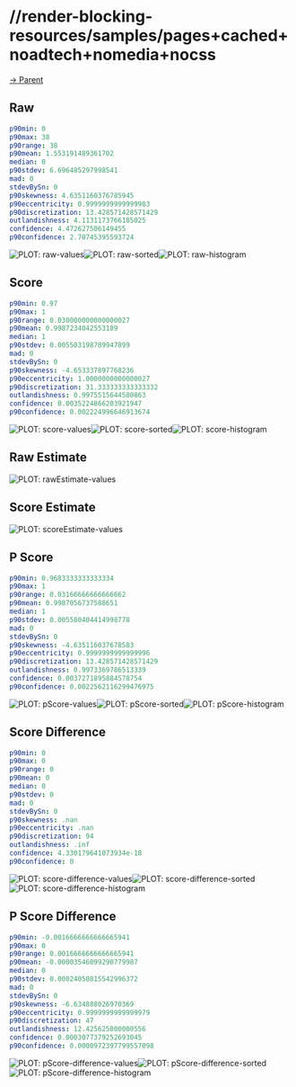 
# //render-blocking-resources/samples/pages+cached+noadtech+nomedia+nocss

[→ Parent](../..)


## Raw


```yaml
p90min: 0
p90max: 38
p90range: 38
p90mean: 1.553191489361702
median: 0
p90stdev: 6.696485297998541
mad: 0
stdevBySn: 0
p90skewness: 4.6351160376785945
p90eccentricity: 0.9999999999999983
p90discretization: 13.428571428571429
outlandishness: 4.1131173766185025
confidence: 4.472627506149455
p90confidence: 2.70745395593724

```

![PLOT: raw-values](./raw/values.svg)![PLOT: raw-sorted](./raw/sorted.svg)![PLOT: raw-histogram](./raw/histogram.svg)
## Score


```yaml
p90min: 0.97
p90max: 1
p90range: 0.030000000000000027
p90mean: 0.9987234042553189
median: 1
p90stdev: 0.005503198789947899
mad: 0
stdevBySn: 0
p90skewness: -4.653337897768236
p90eccentricity: 1.0000000000000027
p90discretization: 31.333333333333332
outlandishness: 0.9975515644580863
confidence: 0.0035224866203921947
p90confidence: 0.002224996646913674

```

![PLOT: score-values](./score/values.svg)![PLOT: score-sorted](./score/sorted.svg)![PLOT: score-histogram](./score/histogram.svg)
## Raw Estimate

![PLOT: rawEstimate-values](./rawEstimate/values.svg)
## Score Estimate

![PLOT: scoreEstimate-values](./scoreEstimate/values.svg)
## P Score


```yaml
p90min: 0.9683333333333334
p90max: 1
p90range: 0.03166666666666662
p90mean: 0.9987056737588651
median: 1
p90stdev: 0.005580404414998778
mad: 0
stdevBySn: 0
p90skewness: -4.635116037678583
p90eccentricity: 0.9999999999999996
p90discretization: 13.428571428571429
outlandishness: 0.9973369786513339
confidence: 0.0037271895884578754
p90confidence: 0.0022562116299476975

```

![PLOT: pScore-values](./pScore/values.svg)![PLOT: pScore-sorted](./pScore/sorted.svg)![PLOT: pScore-histogram](./pScore/histogram.svg)
## Score Difference


```yaml
p90min: 0
p90max: 0
p90range: 0
p90mean: 0
median: 0
p90stdev: 0
mad: 0
stdevBySn: 0
p90skewness: .nan
p90eccentricity: .nan
p90discretization: 94
outlandishness: .inf
confidence: 4.330179641073934e-18
p90confidence: 0

```

![PLOT: score-difference-values](./score-difference/values.svg)![PLOT: score-difference-sorted](./score-difference/sorted.svg)![PLOT: score-difference-histogram](./score-difference/histogram.svg)
## P Score Difference


```yaml
p90min: -0.0016666666666665941
p90max: 0
p90range: 0.0016666666666665941
p90mean: -0.00003546099290779987
median: 0
p90stdev: 0.00024050815542996372
mad: 0
stdevBySn: 0
p90skewness: -6.634888026970369
p90eccentricity: 0.9999999999999979
p90discretization: 47
outlandishness: 12.425625000000556
confidence: 0.0003077379252693045
p90confidence: 0.0000972397799557098

```

![PLOT: pScore-difference-values](./pScore-difference/values.svg)![PLOT: pScore-difference-sorted](./pScore-difference/sorted.svg)![PLOT: pScore-difference-histogram](./pScore-difference/histogram.svg)
